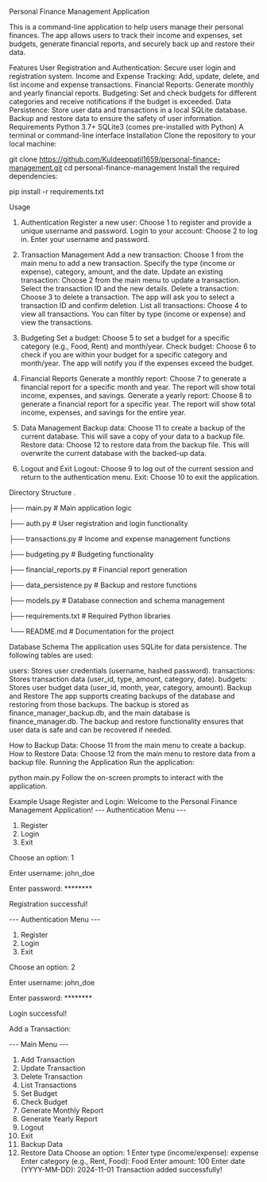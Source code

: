Personal Finance Management Application

This is a command-line application to help users manage their personal finances. The app allows users to track their income and expenses, set budgets, generate financial reports, and securely back up and restore their data.

Features
User Registration and Authentication: Secure user login and registration system.
Income and Expense Tracking: Add, update, delete, and list income and expense transactions.
Financial Reports: Generate monthly and yearly financial reports.
Budgeting: Set and check budgets for different categories and receive notifications if the budget is exceeded.
Data Persistence: Store user data and transactions in a local SQLite database. Backup and restore data to ensure the safety of user information.
Requirements
Python 3.7+
SQLite3 (comes pre-installed with Python)
A terminal or command-line interface
Installation
Clone the repository to your local machine:


git clone https://github.com/Kuldeeppatil1659/personal-finance-management.git
cd personal-finance-management
Install the required dependencies:

pip install -r requirements.txt

Usage
1. Authentication
Register a new user:
Choose 1 to register and provide a unique username and password.
Login to your account:
Choose 2 to log in. Enter your username and password.

2. Transaction Management
Add a new transaction:
Choose 1 from the main menu to add a new transaction. Specify the type (income or expense), category, amount, and the date.
Update an existing transaction:
Choose 2 from the main menu to update a transaction. Select the transaction ID and the new details.
Delete a transaction:
Choose 3 to delete a transaction. The app will ask you to select a transaction ID and confirm deletion.
List all transactions:
Choose 4 to view all transactions. You can filter by type (income or expense) and view the transactions.


3. Budgeting
Set a budget:
Choose 5 to set a budget for a specific category (e.g., Food, Rent) and month/year.
Check budget:
Choose 6 to check if you are within your budget for a specific category and month/year. The app will notify you if the expenses exceed the budget.

4. Financial Reports
Generate a monthly report:
Choose 7 to generate a financial report for a specific month and year. The report will show total income, expenses, and savings.
Generate a yearly report:
Choose 8 to generate a financial report for a specific year. The report will show total income, expenses, and savings for the entire year.

5. Data Management
Backup data:
Choose 11 to create a backup of the current database. This will save a copy of your data to a backup file.
Restore data:
Choose 12 to restore data from the backup file. This will overwrite the current database with the backed-up data.

6. Logout and Exit
Logout: Choose 9 to log out of the current session and return to the authentication menu.
Exit: Choose 10 to exit the application.


Directory Structure
.

├── main.py                # Main application logic

├── auth.py                # User registration and login functionality

├── transactions.py        # Income and expense management functions

├── budgeting.py           # Budgeting functionality

├── financial_reports.py   # Financial report generation

├── data_persistence.py    # Backup and restore functions

├── models.py              # Database connection and schema management

├── requirements.txt       # Required Python libraries

└── README.md              # Documentation for the project



Database Schema
The application uses SQLite for data persistence. The following tables are used:

users: Stores user credentials (username, hashed password).
transactions: Stores transaction data (user_id, type, amount, category, date).
budgets: Stores user budget data (user_id, month, year, category, amount).
Backup and Restore
The app supports creating backups of the database and restoring from those backups. The backup is stored as finance_manager_backup.db, and the main database is finance_manager.db. The backup and restore functionality ensures that user data is safe and can be recovered if needed.

How to Backup Data:
Choose 11 from the main menu to create a backup.
How to Restore Data:
Choose 12 from the main menu to restore data from a backup file.
Running the Application
Run the application:


python main.py
Follow the on-screen prompts to interact with the application.

Example Usage
Register and Login:
Welcome to the Personal Finance Management Application!
--- Authentication Menu ---
1. Register
2. Login
3. Exit

Choose an option: 1

Enter username: john_doe

Enter password: ********


Registration successful!



--- Authentication Menu ---
1. Register
2. Login
3. Exit

Choose an option: 2

Enter username: john_doe

Enter password: ********

Login successful!




Add a Transaction:

--- Main Menu ---
1. Add Transaction
2. Update Transaction
3. Delete Transaction
4. List Transactions
5. Set Budget
6. Check Budget
7. Generate Monthly Report
8. Generate Yearly Report
9. Logout
10. Exit
11. Backup Data
12. Restore Data
Choose an option: 1
Enter type (income/expense): expense
Enter category (e.g., Rent, Food): Food
Enter amount: 100
Enter date (YYYY-MM-DD): 2024-11-01
Transaction added successfully!

